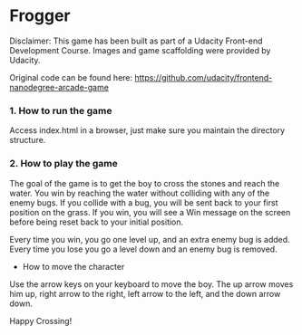 # Frogger

Disclaimer:
This game has been built as part of a Udacity Front-end Development Course. Images and game scaffolding were provided by Udacity. 

Original code can be found here: https://github.com/udacity/frontend-nanodegree-arcade-game

### 1. How to run the game

Access index.html in a browser, just make sure you maintain the directory structure.

### 2. How to play the game

The goal of the game is to get the boy to cross the stones and reach the water.
You win by reaching the water without colliding with any of the enemy bugs.
If you collide with a bug, you will be sent back to your first position on the grass.
If you win, you will see a Win message on the screen before being reset back to your initial position.

Every time you win, you go one level up, and an extra enemy bug is added. Every time you lose you go a level down and an enemy bug is removed.

- How to move the character

Use the arrow keys on your keyboard to move the boy. The up arrow moves him up, right arrow to the right,
left arrow to the left, and the down arrow down.

Happy Crossing!
